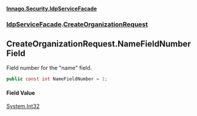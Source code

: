 #### [Innago\.Security\.IdpServiceFacade](../../index.md 'index')
### [IdpServiceFacade](../index.md 'IdpServiceFacade').[CreateOrganizationRequest](index.md 'IdpServiceFacade\.CreateOrganizationRequest')

## CreateOrganizationRequest\.NameFieldNumber Field

Field number for the "name" field\.

```csharp
public const int NameFieldNumber = 1;
```

#### Field Value
[System\.Int32](https://learn.microsoft.com/en-us/dotnet/api/system.int32 'System\.Int32')